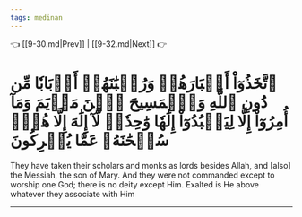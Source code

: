 ```yaml
---
tags: medinan
---
```


👈 [[9-30.md|Prev]] | [[9-32.md|Next]] 👉

# ٱتَّخَذُوٓاْ أَحۡبَارَهُمۡ وَرُهۡبَٰنَهُمۡ أَرۡبَابٗا مِّن دُونِ ٱللَّهِ وَٱلۡمَسِيحَ ٱبۡنَ مَرۡيَمَ وَمَآ أُمِرُوٓاْ إِلَّا لِيَعۡبُدُوٓاْ إِلَٰهٗا وَٰحِدٗاۖ لَّآ إِلَٰهَ إِلَّا هُوَۚ سُبۡحَٰنَهُۥ عَمَّا يُشۡرِكُونَ

They have taken their scholars and monks as lords besides Allah, and [also] the Messiah, the son of Mary. And they were not commanded except to worship one God; there is no deity except Him. Exalted is He above whatever they associate with Him

---

